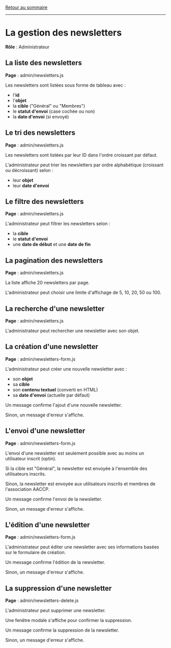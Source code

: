 [Retour au sommaire](README.md)

***

# La gestion des newsletters

**Rôle** : Administrateur

## La liste des newsletters

**Page** : admin/newsletters.js

Les newsletters sont listées sous forme de tableau avec :

- l'**id**
- l'**objet**
- la **cible** ("Général" ou "Membres")
- le **statut d'envoi** (case cochée ou non)
- la **date d'envoi** (si envoyé)

## Le tri des newsletters

**Page** : admin/newsletters.js

Les newsletters sont listées par leur ID dans l'ordre croissant par défaut.

L'administrateur peut trier les newsletters par ordre alphabétique (croissant ou décroissant) selon :

- leur **objet**
- leur **date d'envoi**

## Le filtre des newsletters

**Page** : admin/newsletters.js

L'administrateur peut filtrer les newsletters selon :

- la **cible**
- le **statut d'envoi**
- une **date de début** et une **date de fin**

## La pagination des newsletters

**Page** : admin/newsletters.js

La liste affiche 20 newsletters par page.

L'administrateur peut choisir une limite d'affichage de 5, 10, 20, 50 ou 100.

## La recherche d'une newsletter

**Page** : admin/newsletters.js

L'administrateur peut rechercher une newsletter avec son objet.

## La création d'une newsletter

**Page** : admin/newsletters-form.js

L'administrateur peut créer une nouvelle newsletter avec :

- son **objet**
- sa **cible**
- son **contenu textuel** (converti en HTML)
- sa **date d'envoi** (actuelle par défaut)

Un message confirme l'ajout d'une nouvelle newsletter.

Sinon, un message d'erreur s'affiche.

## L'envoi d'une newsletter

**Page** : admin/newsletters-form.js

L'envoi d'une newsletter est seulement possible avec au moins un utilisateur inscrit (optin).

Si la cible est "Général", la newsletter est envoyée à l'ensemble des utilisateurs inscrits.

Sinon, la newsletter est envoyée aux utilisateurs inscrits et membres de l'association AACCP.

Un message confirme l'envoi de la newsletter.

Sinon, un message d'erreur s'affiche.

## L'édition d'une newsletter

**Page** : admin/newsletters-form.js

L'administrateur peut éditer une newsletter avec ses informations basées sur le formulaire de création.

Un message confirme l'édition de la newsletter.

Sinon, un message d'erreur s'affiche.

## La suppression d'une newsletter

**Page** : admin/newsletters-delete.js

L'administrateur peut supprimer une newsletter.

Une fenêtre modale s'affiche pour confirmer la suppression.

Un message confirme la suppression de la newsletter.

Sinon, un message d'erreur s'affiche.
